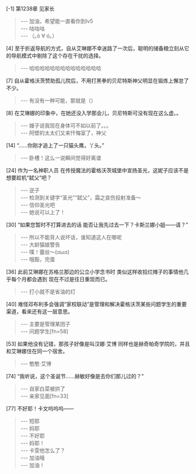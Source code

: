 
[-1] 第1238章 见家长
>--- 加油，希望能一直看你到lv5<br>
>--- 咕咕咕<br>
>--- （｡ò ∀ ó｡）<br>

[4] 至于折返导航的方式，自从艾琳娜不幸迷路了一次后，聪明的储备粮立刻从它的导航模式中剔除了这个存在干扰的选择。
>--- 哈哈哈哈哈哈哈哈哈哈哈哈哈哈<br>

[7] 自从霍格沃茨赞助孤儿院后，不用打黑拳的贝尼特斯神父明显在锻炼上懈怠了不少。
>--- 有没有一种可能，那就是（）<br>

[8] 在艾琳娜的印象中，在她还没入学那会儿，贝尼特斯可没有现在这么虚。。
>--- 嫂子说我现在身体可不如以前了。。。<br>
>--- 阿壁的太太们又来忏悔室了，神父<br>

[14] “……你刚才追上了一只猫头鹰，丫头。”
>--- 卧槽！这么一说瞬间觉得好离谱<br>

[24] 作为一名神职人员 在传授魔法的霍格沃茨城堡中宣扬圣光，这妮子应该不是想要趁机“弑父”吧？
>--- 逆子<br>
>--- 检测到关键字“圣光”“弑父”，霜之哀伤投射准备～<br>
>--- 信仰圣光吧<br>
>--- 她说可以上了！<br>

[30] “如果您暂时不打算进去的话 能否让我先过去一下？卡斯兰娜小姐——请？”
>--- 所以不能背人说坏话，谁知道这人在哪呢<br>
>--- 大龄猫娘警告<br>
>--- 噗！蕾丝～(ಡωಡ)<br>
>--- 哦豁，完蛋<br>

[36] 此前艾琳娜在苏格兰那边的公立小学念书时 类似这样收拾烂摊子的事情他几乎每个月都会遇到 现在不过是往日重现而已。
>--- 打小就不是省油的灯<br>

[40] 难怪邓布利多会强调“家校联动”是管理和解决霍格沃茨某些问题学生的重要渠道，看来还有这一层意思。
>--- 主要是管理某团子<br>
>--- 问题学生[fn=58]<br>

[53] 如果他没有记错，那孩子好像是叫汉娜·艾博 同样也是赫奇帕奇学院的，并且和艾琳娜住在同一个宿舍。
>--- 憨憨·艾博<br>

[74] “我听说，这个圣诞节……赫敏好像是去你们那儿过的？”
>--- 自家白菜被拱了<br>
>--- 亲家见面[fn=33]<br>

[77] 不好耶！卡文呜呜呜——
>--- 短耶<br>
>--- 妈耶<br>
>--- 不好耶<br>
>--- 妈耶！<br>
>--- 卡雯他怎么了？<br>
>--- 加油哦<br>
>--- 加油！<br>
